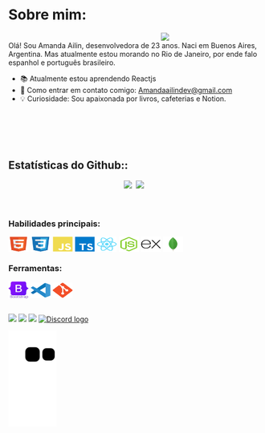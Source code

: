 <h1 align="left">Sobre mim:</h1>

<img align="right" width="200px" src="https://user-images.githubusercontent.com/100203503/170312570-a192ea58-5712-438a-b9f1-a5312fc3bdf2.png">

</br>
Olá! Sou Amanda Ailin, desenvolvedora de 23 anos.
Naci em Buenos Aires, Argentina. Mas atualmente estou morando no Rio de Janeiro, por ende falo espanhol e português brasileiro.

- 📚 Atualmente estou aprendendo Reactjs
- 📧 Como entrar em contato comigo: Amandaailindev@gmail.com
- 💡 Curiosidade: Sou apaixonada por livros, cafeterias e Notion.   

</br>
</br>
</br>
</br>

<h2 align="left">Estatísticas do Github::</h2>
<div align="center">
  <a href="https://github.com/AmandaAilin"><img height="145em" src="https://github-readme-stats.vercel.app/api?username=AmandaAilin&show_icons=true&theme=dracula&include_all_commits=true&count_private=true&hide_border=true"></a>&nbsp;
  <a href="https://github.com/AmandaAilin"><img height="145em" src="https://github-readme-stats.vercel.app/api/top-langs/?username=AmandaAilin&layout=compact&langs_count=7&theme=dracula&hide_border=true"></a>&nbsp;
</div>
  
</br>
</br>
  
  
<div style="display: inline_block">
  
  <h3 align="left">Habilidades principais:</h3>
  <img align="center" alt="Amanda-HTML" height="30" width="40" src="https://raw.githubusercontent.com/devicons/devicon/master/icons/html5/html5-original.svg">
  <img align="center" alt="Amanda-CSS" height="30" width="40" src="https://raw.githubusercontent.com/devicons/devicon/master/icons/css3/css3-original.svg">
  <img align="center" alt="Amanda-Js" height="30" width="40" src="https://raw.githubusercontent.com/devicons/devicon/master/icons/javascript/javascript-plain.svg">
  <img align="center" alt="Amanda-Typescript" height="30" width="40" src="https://raw.githubusercontent.com/devicons/devicon/master/icons/typescript/typescript-plain.svg">
   <img align="center" alt="Amanda-React" height="30" width="40" src="https://raw.githubusercontent.com/devicons/devicon/master/icons/react/react-original.svg">
  <img align="center" alt="Amanda-Node" height="30" width="40" src="https://raw.githubusercontent.com/devicons/devicon/master/icons/nodejs/nodejs-original.svg">
    <img align="center" alt="Amanda-Express" height="30" width="40" src="https://raw.githubusercontent.com/devicons/devicon/master/icons/express/express-original.svg">
    <img align="center" alt="Amanda-MongoDB" height="30" width="40" src="https://raw.githubusercontent.com/devicons/devicon/master/icons/mongodb/mongodb-original.svg">
  
  <h3 align="left">Ferramentas:</h3>
  <img align="center" alt="Amanda-Bootstrap" height="35" width="40" src="https://raw.githubusercontent.com/devicons/devicon/master/icons/bootstrap/bootstrap-original-wordmark.svg">
  <img align="center" alt="Visual Studio Code logo" height="30" width="40" src="https://raw.githubusercontent.com/devicons/devicon/master/icons/vscode/vscode-original.svg">
  <img align="center" alt="Amanda-Git" height="30" width="40" src="https://raw.githubusercontent.com/devicons/devicon/master/icons/git/git-original.svg">
 
</div>


##

  <div>
    <a href="https://www.linkedin.com/in/amanda-ailin/" target_"black"><img src="https://img.shields.io/badge/LinkedIn-0077B5?style=for-the-badge&logo=linkedin&logoColor=white" target_"black"></a>
    <a href = "mailto:amandaailindev@gmail.com" target_"black"><img src="https://img.shields.io/badge/Gmail-D14836?style=for-the-badge&logo=gmail&logoColor=white" target_"black"></a>
     <a href="https://www.instagram.com/amanda_ailiin/" target="_blank"><img src="https://img.shields.io/badge/-Instagram-%23E4405F?style=for-the-badge&logo=instagram&logoColor=white" target="_blank"></a>
  <a href="https://discord.gg/P2FHsjnT"><img src="https://img.shields.io/badge/Discord-7289DA?style=for-the-badge&logo=discord&logoColor=white" alt="Discord logo"></a>
  </div>
  
  ![Snake animation](https://github.com/AmandaAilin/AmandaAilin/blob/output/github-contribution-grid-snake.svg)
